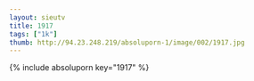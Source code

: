 ```yaml
--- 
layout: sieutv
title: 1917
tags: ["1k"]
thumb: http://94.23.248.219/absoluporn-1/image/002/1917.jpg
---
```

{% include absoluporn key="1917" %} 

